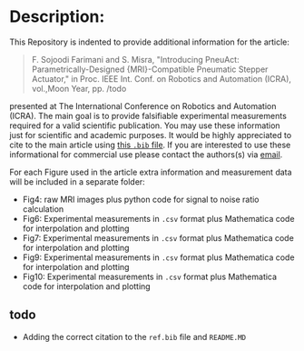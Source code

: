 # Description:
This Repository is indented to provide additional information for the article:

>  F. Sojoodi Farimani and S. Misra, "Introducing PneuAct: Parametrically-Designed {MRI}-Compatible Pneumatic Stepper Actuator," in Proc. IEEE Int. Conf. on Robotics and Automation (ICRA), vol.,Moon Year, pp. /todo

presented at The International Conference on Robotics and Automation (ICRA). The main goal is to provide falsifiable experimental measurements required for a valid scientific publication. You may use these information just for scientific and academic purposes. It would be highly appreciated to cite to the main article using [this `.bib` file](https://github.com/Foadsf/PneuAct_ICRA2018/blob/master/ref.bib). If you are interested to use these informational for commercial use please contact the authors(s) via [email](f.s.farimani@gmail.com).

For each Figure used in the article extra information and measurement data will be included in a separate folder:
* Fig4: raw MRI images plus python code for signal to noise ratio calculation
* Fig6: Experimental measurements in `.csv` format plus Mathematica code for interpolation and plotting
* Fig7: Experimental measurements in `.csv` format plus Mathematica code for interpolation and plotting
* Fig9: Experimental measurements in `.csv` format plus Mathematica code for interpolation and plotting
* Fig10: Experimental measurements in `.csv` format plus Mathematica code for interpolation and plotting

## todo
* Adding the correct citation to the `ref.bib` file and `README.MD`
